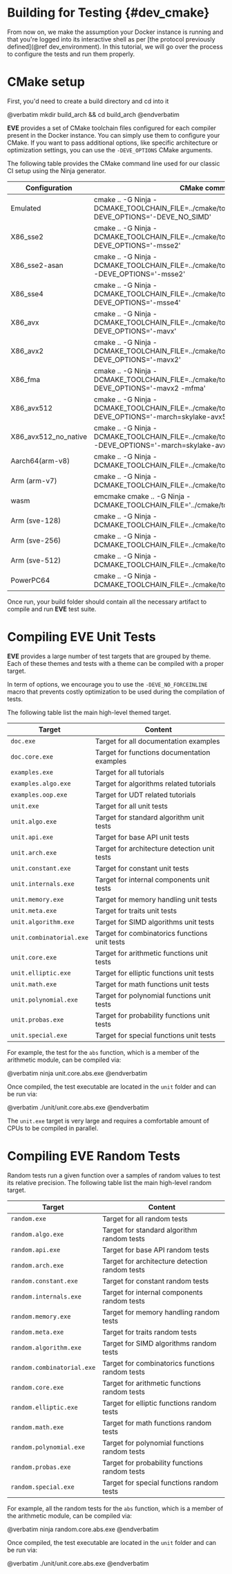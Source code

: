 Building for Testing {#dev_cmake}
====================

From now on, we make the assumption your Docker instance is running and that you're logged into
its interactive shell as per [the protocol previously defined](@ref dev_environment).
In this tutorial, we will go over the process to configure the tests and run them properly.

# CMake setup

First, you'd need to create a build directory and cd into it

@verbatim
mkdir build_arch && cd build_arch
@endverbatim

**EVE** provides a set of CMake toolchain files configured for each compiler present in the Docker
instance. You can simply use them to configure your CMake. If you want to pass additional options,
like specific architecture or optimization settings, you can use the `-DEVE_OPTIONS` CMake arguments.

The following table provides the CMake command line used for our classic CI setup using the Ninja
generator.

| Configuration        | CMake command                                                                                                           |
|----------------------|-------------------------------------------------------------------------------------------------------------------------|
| Emulated             | cmake .. -G Ninja -DCMAKE_TOOLCHAIN_FILE=../cmake/toolchain/clang.x86.cmake -DEVE_OPTIONS='-DEVE_NO_SIMD'               |
| X86_sse2             | cmake .. -G Ninja -DCMAKE_TOOLCHAIN_FILE=../cmake/toolchain/clang.x86.cmake -DEVE_OPTIONS='-msse2'                      |
| X86_sse2-asan        | cmake .. -G Ninja -DCMAKE_TOOLCHAIN_FILE=../cmake/toolchain/clang.x86.asan.cmake -DEVE_OPTIONS='-msse2'                 |
| X86_sse4             | cmake .. -G Ninja -DCMAKE_TOOLCHAIN_FILE=../cmake/toolchain/clang.x86.cmake  -DEVE_OPTIONS='-msse4'                     |
| X86_avx              | cmake .. -G Ninja -DCMAKE_TOOLCHAIN_FILE=../cmake/toolchain/clang.x86.cmake  -DEVE_OPTIONS='-mavx'                      |
| X86_avx2             | cmake .. -G Ninja -DCMAKE_TOOLCHAIN_FILE=../cmake/toolchain/clang.x86.cmake  -DEVE_OPTIONS='-mavx2'                     |
| X86_fma              | cmake .. -G Ninja -DCMAKE_TOOLCHAIN_FILE=../cmake/toolchain/clang.x86.cmake  -DEVE_OPTIONS='-mavx2 -mfma'               |
| X86_avx512           | cmake .. -G Ninja -DCMAKE_TOOLCHAIN_FILE=../cmake/toolchain/clang.x86.cmake  -DEVE_OPTIONS='-march=skylake-avx512'      |
| X86_avx512_no_native | cmake .. -G Ninja -DCMAKE_TOOLCHAIN_FILE=../cmake/toolchain/clang.x86_sde.cmake  -DEVE_OPTIONS='-march=skylake-avx512'  |
| Aarch64(arm-v8)      | cmake .. -G Ninja -DCMAKE_TOOLCHAIN_FILE=../cmake/toolchain/clang.aarch64.cmake                                           |
| Arm (arm-v7)         | cmake .. -G Ninja -DCMAKE_TOOLCHAIN_FILE=../cmake/toolchain/clang.arm.cmake                                               |
| wasm                 | emcmake cmake .. -G Ninja  -DCMAKE_TOOLCHAIN_FILE='../cmake/toolchain/emcc.cmake'                                       |
| Arm (sve-128)        | cmake .. -G Ninja -DCMAKE_TOOLCHAIN_FILE=../cmake/toolchain/gcc.sve128.cmake                                            |
| Arm (sve-256)        | cmake .. -G Ninja -DCMAKE_TOOLCHAIN_FILE=../cmake/toolchain/gcc.sve256.cmake                                            |
| Arm (sve-512)        | cmake .. -G Ninja -DCMAKE_TOOLCHAIN_FILE=../cmake/toolchain/gcc.sve512.cmake                                            |
| PowerPC64            | cmake .. -G Ninja -DCMAKE_TOOLCHAIN_FILE=../cmake/toolchain/gcc.ppc64.cmake                                             |

Once run, your build folder should contain all the necessary artifact to compile and run **EVE**
test suite.

# Compiling EVE Unit Tests

**EVE** provides a large number of test targets that are grouped by theme. Each of these themes
and tests with a theme can be compiled with a proper target.

In term of options, we encourage you to use the `-DEVE_NO_FORCEINLINE` macro that prevents
costly optimization to be used during the compilation of tests.

The following table list the main high-level themed target.

| Target                   | Content                                       |
|--------------------------|-----------------------------------------------|
| `doc.exe`                | Target for all documentation examples         |
| `doc.core.exe`           | Target for functions documentation examples   |
| `examples.exe`           | Target for all tutorials                      |
| `examples.algo.exe`      | Target for algorithms related tutorials       |
| `examples.oop.exe`       | Target for UDT related tutorials              |
| `unit.exe`               | Target for all unit tests                     |
| `unit.algo.exe`          | Target for standard algorithm unit tests      |
| `unit.api.exe`           | Target for base API unit tests                |
| `unit.arch.exe`          | Target for architecture detection unit tests  |
| `unit.constant.exe`      | Target for constant unit tests                |
| `unit.internals.exe`     | Target for internal components unit tests     |
| `unit.memory.exe`        | Target for memory handling unit tests         |
| `unit.meta.exe`          | Target for traits unit tests                  |
| `unit.algorithm.exe`     | Target for SIMD algorithms unit tests         |
| `unit.combinatorial.exe` | Target for combinatorics functions unit tests |
| `unit.core.exe`          | Target for arithmetic functions unit tests    |
| `unit.elliptic.exe`      | Target for elliptic functions unit tests      |
| `unit.math.exe`          | Target for math functions unit tests          |
| `unit.polynomial.exe`    | Target for polynomial functions unit tests    |
| `unit.probas.exe`        | Target for probability functions unit tests   |
| `unit.special.exe`       | Target for special functions unit tests       |

For example, the test for the `abs` function, which is a member of the arithmetic
module, can be compiled via:

@verbatim
ninja unit.core.abs.exe
@endverbatim

Once compiled, the test executable are located in the `unit` folder and can be run via:

@verbatim
./unit/unit.core.abs.exe
@endverbatim

The `unit.exe` target is very large and requires a comfortable amount of CPUs to be compiled in
parallel.

# Compiling EVE Random Tests

Random tests run a given function over a samples of random values to test its relative precision.
The following table list the main high-level random target.

| Target                     | Content                                         |
|----------------------------|-------------------------------------------------|
| `random.exe`               | Target for all random tests                     |
| `random.algo.exe`          | Target for standard algorithm random tests      |
| `random.api.exe`           | Target for base API random tests                |
| `random.arch.exe`          | Target for architecture detection random tests  |
| `random.constant.exe`      | Target for constant random tests                |
| `random.internals.exe`     | Target for internal components random tests     |
| `random.memory.exe`        | Target for memory handling random tests         |
| `random.meta.exe`          | Target for traits random tests                  |
| `random.algorithm.exe`     | Target for SIMD algorithms random tests         |
| `random.combinatorial.exe` | Target for combinatorics functions random tests |
| `random.core.exe`          | Target for arithmetic functions random tests    |
| `random.elliptic.exe`      | Target for elliptic functions random tests      |
| `random.math.exe`          | Target for math functions random tests          |
| `random.polynomial.exe`    | Target for polynomial functions random tests    |
| `random.probas.exe`        | Target for probability functions random tests   |
| `random.special.exe`       | Target for special functions random tests       |

For example, all the random tests for the `abs` function, which is a member of the arithmetic
module, can be compiled via:

@verbatim
ninja random.core.abs.exe
@endverbatim

Once compiled, the test executable are located in the `unit` folder and can be run via:

@verbatim
./unit/unit.core.abs.exe
@endverbatim
